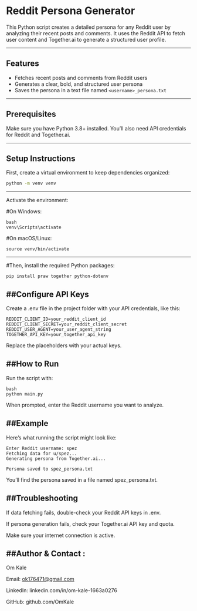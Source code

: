 # Reddit Persona Generator

This Python script creates a detailed persona for any Reddit user by analyzing their recent posts and comments. It uses the Reddit API to fetch user content and Together.ai to generate a structured user profile.

---

## Features

- Fetches recent posts and comments from Reddit users  
- Generates a clear, bold, and structured user persona  
- Saves the persona in a text file named `<username>_persona.txt`

---

## Prerequisites

Make sure you have Python 3.8+ installed. You’ll also need API credentials for Reddit and Together.ai.

---

## Setup Instructions

First, create a virtual environment to keep dependencies organized:

```bash
python -m venv venv
```
---
Activate the environment:

#On Windows:
```
bash
venv\Scripts\activate
```
#On macOS/Linux:
```
source venv/bin/activate
```
---
#Then, install the required Python packages:
```
pip install praw together python-dotenv
```
##Configure API Keys
---
Create a .env file in the project folder with your API credentials, like this:
```
REDDIT_CLIENT_ID=your_reddit_client_id
REDDIT_CLIENT_SECRET=your_reddit_client_secret
REDDIT_USER_AGENT=your_user_agent_string
TOGETHER_API_KEY=your_together_api_key
```
Replace the placeholders with your actual keys.

##How to Run
---
Run the script with:
```
bash
python main.py
```
When prompted, enter the Reddit username you want to analyze.

##Example
---
Here’s what running the script might look like:
```
Enter Reddit username: spez
Fetching data for u/spez...
Generating persona from Together.ai...

Persona saved to spez_persona.txt
```
You’ll find the persona saved in a file named spez_persona.txt.

##Troubleshooting
---
If data fetching fails, double-check your Reddit API keys in .env.

If persona generation fails, check your Together.ai API key and quota.

Make sure your internet connection is active.

##Author & Contact :
---
Om Kale

Email: ok176471@gmail.com

LinkedIn: linkedin.com/in/om-kale-1663a0276

GitHub: github.com/OmKale

